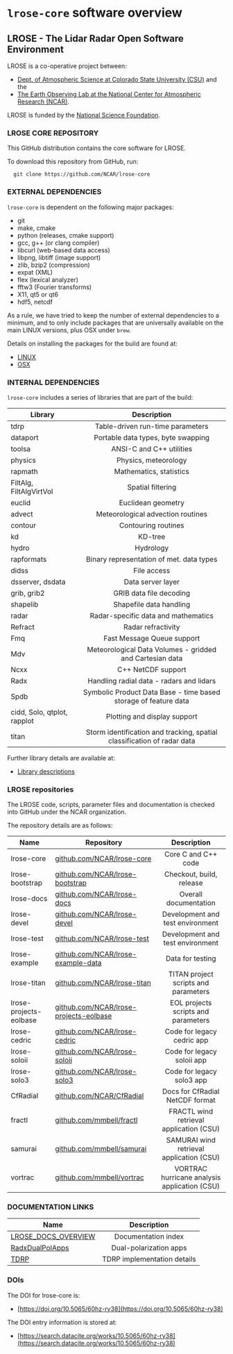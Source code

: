# `lrose-core` software overview

## **LROSE** - The Lidar Radar Open Software Environment

LROSE is a co-operative project between:

  * [Dept. of Atmospheric Science at Colorado State University (CSU)](http://www.atmos.colostate.edu/) and the
  * [The Earth Observing Lab at the National Center for Atmospheric Research (NCAR)](https://www.eol.ucar.edu/content/lidar-radar-open-software-environment).

LROSE is funded by the [National Science Foundation](https://www.nsf.gov).

### LROSE CORE REPOSITORY

This GitHub distribution contains the core software for LROSE.

To download this repository from GitHub, run:

```
  git clone https://github.com/NCAR/lrose-core
```

### EXTERNAL DEPENDENCIES

`lrose-core` is dependent on the following major packages:

* git
* make, cmake
* python (releases, cmake support)
* gcc, g++ (or clang compiler)
* libcurl (web-based data access)
* libpng, libtiff (image support)
* zlib, bzip2 (compression)
* expat (XML)
* flex (lexical analyzer)
* fftw3 (Fourier transforms)
* X11, qt5 or qt6
* hdf5, netcdf

As a rule, we have tried to keep the number of external dependencies to a minimum, and to only include packages that are universally available on the main LINUX versions, plus OSX under `brew`.

Details on installing the packages for the build are found at:

* [LINUX](https://github.com/NCAR/lrose-core/tree/master/docs/build/lrose_package_dependencies.linux.md)
* [OSX](https://github.com/NCAR/lrose-core/tree/master/docs/build/lrose_package_dependencies.osx.md)

### INTERNAL DEPENDENCIES

`lrose-core` includes a series of libraries that are part of the build:

| Library | Description   |
| ------------- |:-------------:|
| tdrp | Table-driven run-time parameters |
| dataport | Portable data types, byte swapping |
| toolsa | ANSI-C and C++ utilities |
| physics | Physics, meteorology |
| rapmath | Mathematics, statistics |
| FiltAlg, FiltAlgVirtVol | Spatial filtering |
| euclid | Euclidean geometry |
| advect | Meteorological advection routines |
| contour | Contouring routines |
| kd | KD-tree |
| hydro | Hydrology |
| rapformats | Binary representation of met. data types |
| didss | File access |
| dsserver, dsdata | Data server layer |
| grib, grib2 | GRIB data file decoding |
| shapelib | Shapefile data handling |
| radar | Radar-specific data and mathematics |
| Refract | Radar refractivity |
| Fmq | Fast Message Queue support |
| Mdv | Meteorological Data Volumes - gridded and Cartesian data |
| Ncxx | C++ NetCDF support |
| Radx | Handling radial data - radars and lidars |
| Spdb | Symbolic Product Data Base - time based storage of feature data |
| cidd, Solo, qtplot, rapplot | Plotting and display support |
| titan | Storm identification and tracking, spatial classification of radar data |

Further library details are available at:

* [Library descriptions](https://github.com/NCAR/lrose-core/blob/master/docs/libs/lrose-libs-summary.pdf)

### LROSE repositories

The LROSE code, scripts, parameter files and documentation is checked into GitHub under the NCAR organization.

The repository details are as follows:

| Name | Repository | Description   |
| ---- | ------------- |:-------------:|
| lrose-core | [github.com/NCAR/lrose-core](https://github.com/NCAR/lrose-core) | Core C and C++ code |
| lrose-bootstrap | [github.com/NCAR/lrose-bootstrap](https://github.com/NCAR/lrose-bootstrap) | Checkout, build, release |
| lrose-docs | [github.com/NCAR/lrose-docs](https://github.com/NCAR/lrose-docs) | Overall documentation |
| lrose-devel | [github.com/NCAR/lrose-devel](https://github.com/NCAR/lrose-devel) | Development and test environment |
| lrose-test | [github.com/NCAR/lrose-test](https://github.com/NCAR/lrose-test) | Development and test environment |
| lrose-example | [github.com/NCAR/lrose-example-data](https://github.com/NCAR/lrose-example-data) | Data for testing |
| lrose-titan | [github.com/NCAR/lrose-titan](https://github.com/NCAR/lrose-titan) | TITAN project scripts and parameters |
| lrose-projects-eolbase | [github.com/NCAR/lrose-projects-eolbase](https://github.com/NCAR/lrose-projects-eolbase) | EOL projects scripts and parameters |
| lrose-cedric | [github.com/NCAR/lrose-cedric](https://github.com/NCAR/lrose-cedric) | Code for legacy cedric app |
| lrose-soloii | [github.com/NCAR/lrose-soloii](https://github.com/NCAR/lrose-soloii) | Code for legacy soloii app |
| lrose-solo3 | [github.com/NCAR/lrose-solo3](https://github.com/NCAR/lrose-solo3) | Code for legacy solo3 app |
| CfRadial | [github.com/NCAR/CfRadial](https://github.com/NCAR/CfRadial) | Docs for CfRadial NetCDF format |
| fractl | [github.com/mmbell/fractl](https://github.com/mmbell/fractl) | FRACTL wind retrieval application (CSU) |
| samurai | [github.com/mmbell/samurai](https://github.com/mmbell/samurai) | SAMURAI wind retrieval application (CSU) |
| vortrac | [github.com/mmbell/vortrac](https://github.com/mmbell/vortrac) | VORTRAC hurricane analysis application (CSU) |

### DOCUMENTATION LINKS

| Name           | Description   |
| -------------- |:-------------:|
| [LROSE_DOCS_OVERVIEW](https://github.com/NCAR/lrose-core/blob/master/docs/LROSE_DOCS_OVERVIEW.md) | Documentation index |
| [RadxDualPolApps](https://github.com/NCAR/lrose-core/blob/master/docs/apps/radx/dualpol/RadxDualpolApps.md) | Dual-polarization apps |
| [TDRP](http://htmlpreview.github.io/?https://github.com/NCAR/lrose-core/blob/master/docs/tdrp/index.html) | TDRP implementation details |

### DOIs

The DOI for lrose-core is:

* [https://doi.org/10.5065/60hz-ry38](https://doi.org/10.5065/60hz-ry38)

The DOI entry information is stored at:

* [https://search.datacite.org/works/10.5065/60hz-ry38](https://search.datacite.org/works/10.5065/60hz-ry38)

